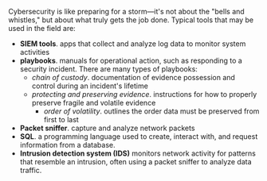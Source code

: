 Cybersecurity is like preparing for a storm—it's not about the "bells and whistles," but about what truly gets the job done. Typical tools that may be used in the field are:
- **SIEM tools**. apps that collect and analyze log data to monitor system activities
- **playbooks**. manuals for operational action, such as responding to a security incident. There are many types of playbooks:
    - *chain of custody*. documentation of evidence possession and control during an incident's lifetime
    - *protecting and preserving evidence*. instructions for how to properly preserve fragile and volatile evidence
        - *order of volatility*. outlines the order data must be preserved from first to last
- **Packet sniffer**. capture and analyze network packets
- **SQL**. a programming language used to create, interact with, and request information from a database.
- **Intrusion detection system (IDS)** monitors network activity for patterns that resemble an intrusion, often using a packet sniffer to analyze data traffic.
